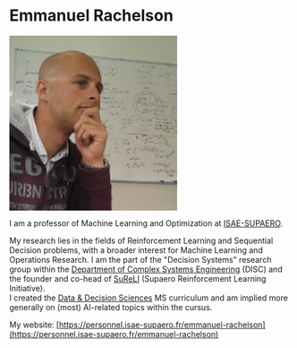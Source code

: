 # Emmanuel Rachelson

<img width="300px" align="middle" src="https://github.com/RL-VS/rlvs2021/blob/main/docs/img/erachelson.jpg"></img>

I am a professor of Machine Learning and Optimization at [ISAE-SUPAERO](https://www.isae-supaero.fr).

My research lies in the fields of Reinforcement Learning and Sequential Decision problems, with a broader interest for Machine Learning and Operations Research. I am the part of the "Decision Systems" research group within the [Department of Complex Systems Engineering](https://www.isae-supaero.fr/en/research/departments/department-of-complex-systems-engineering-disc-94/department-of-complex-systems-engineering-disc/) (DISC) and the founder and co-head of [SuReLI](https://SuReLI.github.io) (Supaero Reinforcement Learning Initiative).  
I created the [Data & Decision Sciences](https://SupaeroDataScience.github.io) MS curriculum and am implied more generally on (most) AI-related topics within the cursus.  

My website: [https://personnel.isae-supaero.fr/emmanuel-rachelson](https://personnel.isae-supaero.fr/emmanuel-rachelson)
